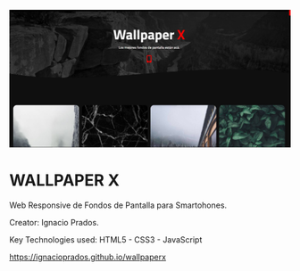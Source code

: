 ![banner](https://raw.githubusercontent.com/IgnacioPrados/wallpaperx/gh-pages/assets/img/preview.JPG)
# WALLPAPER X

Web Responsive de Fondos de Pantalla para Smartohones.

Creator: Ignacio Prados.

Key Technologies used: HTML5 - CSS3 - JavaScript

https://ignacioprados.github.io/wallpaperx
